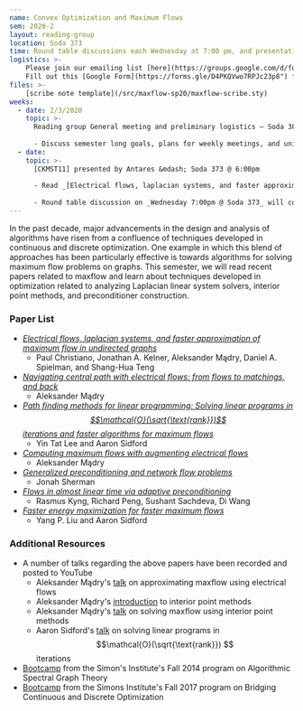 ```yaml
---
name: Convex Optimization and Maximum Flows
sem: 2020-2
layout: reading-group
location: Soda 373 
time: Round table discussions each Wednesday at 7:00 pm, and presentations each Friday at 6:00 pm 
logistics: >-
    Please join our emailing list [here](https://groups.google.com/d/forum/ugtcs-maxflow-sp20) to stay up to date with current events. 
    Fill out this [Google Form](https://forms.gle/D4PKQVwo7RPJc23p8") for course units.
files: >- 
    [scribe note template](/src/maxflow-sp20/maxflow-scribe.sty)
weeks:
  - date: 2/3/2020
    topic: >-
      Reading group General meeting and preliminary logistics — Soda 380 @ 7:00pm
    
      - Discuss semester long goals, plans for weekly meetings, and unit requirements.
  - date: 
    topic: >-
      [CKMST11] presented by Antares &mdash; Soda 373 @ 6:00pm
      
      - Read _[Electrical flows, laplacian systems, and faster approximation of maximum flow in undirected graphs](https://arxiv.org/abs/1010.2921)_
      
      - Round table discussion on _Wednesday 7:00pm @ Soda 373_ will cover experts, electrical flows, and other related background.
---
```


In the past decade, major advancements in the design and analysis of algorithms have risen from a confluence of techniques developed in continuous and discrete optimization. 
One example in which this blend of approaches has been particularly effective is towards algorithms for solving maximum flow problems on graphs. 
This semester, we will read recent papers related to maxflow and learn about techniques developed in optimization related to analyzing Laplacian linear system solvers, interior point methods, and preconditioner construction.

### Paper List

- [_Electrical flows, laplacian systems, and faster approximation of maximum flow in undirected graphs_](https://arxiv.org/abs/1010.2921)
  - Paul Christiano, Jonathan A. Kelner, Aleksander M&#261;dry, Daniel A. Spielman, and Shang-Hua Teng
- [_Navigating central path with electrical flows: from flows to matchings, and back_](https://arxiv.org/abs/1307.2205)
  - Aleksander M&#261;dry
- [_Path finding methods for linear programming: Solving linear programs in $$\mathcal{O}(\sqrt{\text{rank}})$$ iterations and faster algorithms for maximum flows_](https://arxiv.org/abs/1312.6677)
  - Yin Tat Lee and Aaron Sidford
- [_Computing maximum flows with augmenting electrical flows_](https://people.csail.mit.edu/madry/docs/aug_flow.pdf)
  - Aleksander M&#261;dry
- [_Generalized preconditioning and network flow problems_](https://arxiv.org/abs/1606.07425)
  - Jonah Sherman
- [_Flows in almost linear time via adaptive preconditioning_](https://arxiv.org/abs/1906.10340)
  - Rasmus Kyng, Richard Peng, Sushant Sachdeva, Di Wang
- [_Faster energy maximization for faster maximum flows_](https://arxiv.org/abs/1910.14276)
  - Yang P. Liu and Aaron Sidford

### Additional Resources

- A number of talks regarding the above papers have been recorded and posted to YouTube
  - Aleksander Mądry's [talk](https://www.youtube.com/watch?v=sgCq7g67920) on approximating maxflow using electrical flows
  - Aleksander Mądry's [introduction](https://www.youtube.com/watch?v=OJPj2-lkqMo) to interior point methods
  - Aleksander Mądry's [talk](https://www.youtube.com/watch?v=ZIxp0rPEQ_c) on solving maxflow using interior point methods
  - Aaron Sidford's [talk](https://www.youtube.com/watch?v=4ZyqCOrszLc) on solving linear programs in $$\mathcal{O}(\sqrt{\text{rank}}) $$ iterations
- [Bootcamp](https://simons.berkeley.edu/workshops/spectral2014-boot-camp) from the Simon's Institute's Fall 2014 program on Algorithmic Spectral Graph Theory
- [Bootcamp](https://simons.berkeley.edu/workshops/optimization2017-boot-camp) from the Simons Institute's Fall 2017 program on Bridging Continuous and Discrete Optimization
